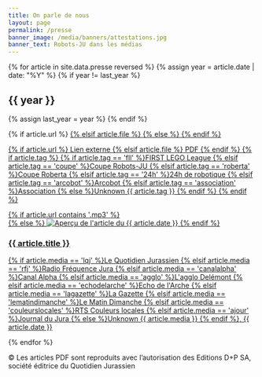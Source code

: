 ```yaml
---
title: On parle de nous
layout: page
permalink: /presse
banner_image: /media/banners/attestations.jpg
banner_text: Robots-JU dans les médias
---
```


<div>

{% for article in site.data.presse reversed %}
{% assign year = article.date | date: "%Y" %}
{% if year != last_year %}
</div>
<h2 class="side-title">{{ year }}</h2>
<div class="presse-list">
{% assign last_year = year %}
{% endif %}

{% if article.url %}
<a class="presse-item" href="{{ article.url }}" target="_blank" rel="noopener">
{% elsif article.file %}
<a class="presse-item" href="/media/presse/{{ article.file }}">
{% else %}
<a class="presse-item" href="#">
{% endif %}
  <p class="presse-head">
    <span class="presse-link">
      {% if article.url %}
      Lien externe <i class="fa fa-external-link"></i>
      {% elsif article.file %}
      PDF <i class="fa fa-file-pdf-o"></i>
      {% endif %}
    </span>
    {% if article.tag %}
    <span class="presse-tag">
      {% if article.tag == 'fll' %}FIRST LEGO League
      {% elsif article.tag == 'coupe' %}Coupe Robots-JU
      {% elsif article.tag == 'roberta' %}Coupe Roberta
      {% elsif article.tag == '24h' %}24h de robotique
      {% elsif article.tag == 'arcobot' %}Arcobot
      {% elsif article.tag == 'association' %}Association
      {% else %}<span class="text-danger">Unknown {{ article.tag }}</span>
      {% endif %}
    </span>
    {% endif %}
  </p>
  {% if article.url contains '.mp3' %}
  <div class="presse-icon"><i class="fa fa-volume-up"></i></div>
  {% else %}
  <img src="/media/presse-thumbnails/{{ article.date }}-{{ article.media }}.jpg" alt="Aperçu de l'article du {{ article.date }}">
  {% endif %}
  <h3>{{ article.title }}</h3>
  <p class="presse-source">
    {% if article.media == 'lqj' %}Le Quotidien Jurassien
    {% elsif article.media == 'rfj' %}Radio Fréquence Jura
    {% elsif article.media == 'canalalpha' %}Canal Alpha
    {% elsif article.media == 'agglo' %}L'agglo Delémont
    {% elsif article.media == 'echodelarche' %}Echo de l'Arche
    {% elsif article.media == 'lagazette' %}La Gazette
    {% elsif article.media == 'lematindimanche' %}Le Matin Dimanche
    {% elsif article.media == 'couleurslocales' %}RTS Couleurs locales
    {% elsif article.media == 'ajour' %}Journal du Jura
    {% else %}<span class="text-danger">Unknown {{ article.media }}</span>
    {% endif %},
    {{ article.date }}
  </p>
</a>

{% endfor %}

</div>

© Les articles PDF sont reproduits avec l’autorisation des Editions D+P SA, société éditrice du Quotidien Jurassien
